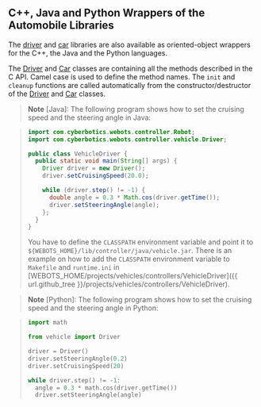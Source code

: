 ## C++, Java and Python Wrappers of the Automobile Libraries

The [driver](driver-library.md) and [car](car-library.md) libraries are also available as oriented-object wrappers for the C++, the Java and the Python languages.

The [Driver](driver-library.md) and [Car](car-library.md) classes are containing all the methods described in the C API.
Camel case is used to define the method names.
The `init` and `cleanup` functions are called automatically from the constructor/destructor of the [Driver](driver-library.md) and [Car](car-library.md) classes.

> **Note** [Java]: The following program shows how to set the cruising speed and the steering angle in Java:

> ```java
> import com.cyberbotics.webots.controller.Robot;
> import com.cyberbotics.webots.controller.vehicle.Driver;
>
> public class VehicleDriver {
>   public static void main(String[] args) {
>     Driver driver = new Driver();
>     driver.setCruisingSpeed(20.0);
>
>     while (driver.step() != -1) {
>       double angle = 0.3 * Math.cos(driver.getTime());
>       driver.setSteeringAngle(angle);
>     };
>   }
> }
> ```
>
> You have to define the `CLASSPATH` environment variable and point it to `${WEBOTS_HOME}/lib/controller/java/vehicle.jar`.
> There is an example on how to add the `CLASSPATH` environment variable to `Makefile` and `runtime.ini` in [WEBOTS\_HOME/projects/vehicles/controllers/VehicleDriver]({{ url.github_tree  }}/projects/vehicles/controllers/VehicleDriver).

> **Note** [Python]: The following program shows how to set the cruising speed and the steering angle in Python:

> ```python
> import math
>
> from vehicle import Driver
>
> driver = Driver()
> driver.setSteeringAngle(0.2)
> driver.setCruisingSpeed(20)
>
> while driver.step() != -1:
>   angle = 0.3 * math.cos(driver.getTime())
>   driver.setSteeringAngle(angle)
> ```
